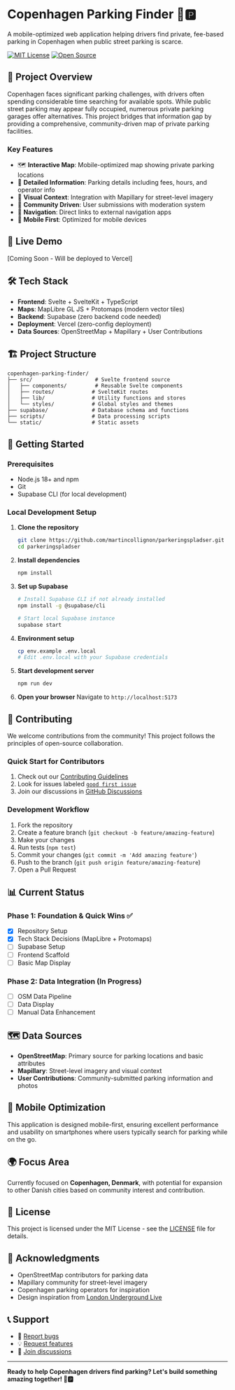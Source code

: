 # Copenhagen Parking Finder 🚗🅿️

A mobile-optimized web application helping drivers find private, fee-based parking in Copenhagen when public street parking is scarce.

[![MIT License](https://img.shields.io/badge/License-MIT-green.svg)](https://choosealicense.com/licenses/mit/)
[![Open Source](https://badges.frapsoft.com/os/v1/open-source.svg?v=103)](https://opensource.org/)

## 🎯 Project Overview

Copenhagen faces significant parking challenges, with drivers often spending considerable time searching for available spots. While public street parking may appear fully occupied, numerous private parking garages offer alternatives. This project bridges that information gap by providing a comprehensive, community-driven map of private parking facilities.

### Key Features

- 🗺️ **Interactive Map**: Mobile-optimized map showing private parking locations
- 📍 **Detailed Information**: Parking details including fees, hours, and operator info
- 📸 **Visual Context**: Integration with Mapillary for street-level imagery
- 👥 **Community Driven**: User submissions with moderation system
- 🧭 **Navigation**: Direct links to external navigation apps
- 📱 **Mobile First**: Optimized for mobile devices

## 🚀 Live Demo

[Coming Soon - Will be deployed to Vercel]

## 🛠️ Tech Stack

- **Frontend**: Svelte + SvelteKit + TypeScript
- **Maps**: MapLibre GL JS + Protomaps (modern vector tiles)
- **Backend**: Supabase (zero backend code needed)
- **Deployment**: Vercel (zero-config deployment)
- **Data Sources**: OpenStreetMap + Mapillary + User Contributions

## 🏗️ Project Structure

```
copenhagen-parking-finder/
├── src/                    # Svelte frontend source
│   ├── components/         # Reusable Svelte components
│   ├── routes/            # SvelteKit routes
│   ├── lib/               # Utility functions and stores
│   └── styles/            # Global styles and themes
├── supabase/              # Database schema and functions
├── scripts/               # Data processing scripts
└── static/                # Static assets
```

## 🚦 Getting Started

### Prerequisites

- Node.js 18+ and npm
- Git
- Supabase CLI (for local development)

### Local Development Setup

1. **Clone the repository**
   ```bash
   git clone https://github.com/martincollignon/parkeringspladser.git
   cd parkeringspladser
   ```

2. **Install dependencies**
   ```bash
   npm install
   ```

3. **Set up Supabase**
   ```bash
   # Install Supabase CLI if not already installed
   npm install -g @supabase/cli
   
   # Start local Supabase instance
   supabase start
   ```

4. **Environment setup**
   ```bash
   cp env.example .env.local
   # Edit .env.local with your Supabase credentials
   ```

5. **Start development server**
   ```bash
   npm run dev
   ```

6. **Open your browser**
   Navigate to `http://localhost:5173`

## 🤝 Contributing

We welcome contributions from the community! This project follows the principles of open-source collaboration.

### Quick Start for Contributors

1. Check out our [Contributing Guidelines](CONTRIBUTING.md)
2. Look for issues labeled [`good first issue`](https://github.com/martincollignon/parkeringspladser/labels/good%20first%20issue)
3. Join our discussions in [GitHub Discussions](https://github.com/martincollignon/parkeringspladser/discussions)

### Development Workflow

1. Fork the repository
2. Create a feature branch (`git checkout -b feature/amazing-feature`)
3. Make your changes
4. Run tests (`npm test`)
5. Commit your changes (`git commit -m 'Add amazing feature'`)
6. Push to the branch (`git push origin feature/amazing-feature`)
7. Open a Pull Request

## 📊 Current Status

### Phase 1: Foundation & Quick Wins ✅
- [x] Repository Setup
- [x] Tech Stack Decisions (MapLibre + Protomaps)
- [ ] Supabase Setup
- [ ] Frontend Scaffold
- [ ] Basic Map Display

### Phase 2: Data Integration (In Progress)
- [ ] OSM Data Pipeline
- [ ] Data Display
- [ ] Manual Data Enhancement

## 🗺️ Data Sources

- **OpenStreetMap**: Primary source for parking locations and basic attributes
- **Mapillary**: Street-level imagery and visual context
- **User Contributions**: Community-submitted parking information and photos

## 📱 Mobile Optimization

This application is designed mobile-first, ensuring excellent performance and usability on smartphones where users typically search for parking while on the go.

## 🌍 Focus Area

Currently focused on **Copenhagen, Denmark**, with potential for expansion to other Danish cities based on community interest and contribution.

## 📄 License

This project is licensed under the MIT License - see the [LICENSE](LICENSE) file for details.

## 🙏 Acknowledgments

- OpenStreetMap contributors for parking data
- Mapillary community for street-level imagery
- Copenhagen parking operators for inspiration
- Design inspiration from [London Underground Live](https://www.londonunderground.live/)

## 📞 Support

- 🐛 [Report bugs](https://github.com/martincollignon/parkeringspladser/issues/new?template=bug_report.md)
- 💡 [Request features](https://github.com/martincollignon/parkeringspladser/issues/new?template=feature_request.md)
- 💬 [Join discussions](https://github.com/martincollignon/parkeringspladser/discussions)

---

**Ready to help Copenhagen drivers find parking? Let's build something amazing together! 🚗🅿️**
